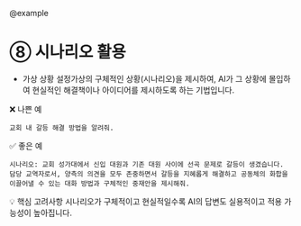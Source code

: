 @example

# ⑧ 시나리오 활용

- 가상 상황 설정가상의 구체적인 상황(시나리오)을 제시하여, AI가 그 상황에 몰입하여 현실적인 해결책이나 아이디어를 제시하도록 하는 기법입니다.

❌ 나쁜 예

```
교회 내 갈등 해결 방법을 알려줘.
```

✅ 좋은 예

```
시나리오: 교회 성가대에서 신입 대원과 기존 대원 사이에 선곡 문제로 갈등이 생겼습니다. 담당 교역자로서, 양측의 의견을 모두 존중하면서 갈등을 지혜롭게 해결하고 공동체의 화합을 이끌어낼 수 있는 대화 방법과 구체적인 중재안을 제시해줘.
```

💡 핵심 고려사항
시나리오가 구체적이고 현실적일수록 AI의 답변도 실용적이고 적용 가능성이 높아집니다.
